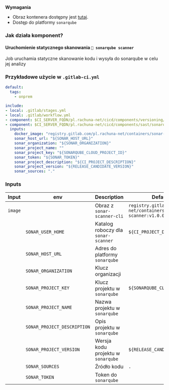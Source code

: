 **Wymagania**
- Obraz kontenera dostępny jest [tutaj](https://gitlab.com/pl.rachuna-net/containers/sonar-scanner/container_registry/8446311).
- Dostęp do platformy `sonarqube`

### Jak działa komponent?

#### Uruchomienie statycznego skanowania `💪 sonarqube scanner`
Job uruchamia statyczne skanowanie kodu i wysyła do sonarqube w celu jej analizy

### Przykładowe użycie w `.gitlab-ci.yml`
```yml
default:
  tags:
    - onprem

include:
- local: .gitlab/stages.yml
- local: .gitlab/workflow.yml
- component: $CI_SERVER_FQDN/pl.rachuna-net/cicd/components/versioning/versioning@main
- component: $CI_SERVER_FQDN/pl.rachuna-net/cicd/components/sast/sonarqube@$COMPONENT_VERSION_SAST
  inputs:
    docker_image: "registry.gitlab.com/pl.rachuna-net/containers/sonar-scanner:1.0.0"
    sonar_host_url: "${SONAR_HOST_URL}"
    sonar_organization: "${SONAR_ORGANIZATION}"
    sonar_project_name: ""
    sonar_project_key: "${SONARQUBE_CLOUD_PROJECT_ID}"
    sonar_token: "${SONAR_TOKEN}"
    sonar_project_description: "${CI_PROJECT_DESCRIPTION}"
    sonar_project_version: "${RELEASE_CANDIDATE_VERSION}"
    sonar_sources: "."
```

### Inputs
|Input  |env                        |Description                        | Default Value                                                          |
|-------|---------------------------|-----------------------------------|------------------------------------------------------------------------|
|`image`|                           |Obraz z `sonar-scanner-cli`        |`registry.gitlab.com/pl.rachuna-net/containers/sonar-scanner:v1.0.0`    |
|       |`SONAR_USER_HOME`          |Katalog roboczy dla `sonar-scanner`|`${CI_PROJECT_DIR}/.sonar`                                              |
|       |`SONAR_HOST_URL`           |Adres do platformy `sonarqube`     |                                                                        |
|       |`SONAR_ORGANIZATION`       |Klucz organizacji                  |                                                                        |
|       |`SONAR_PROJECT_KEY`        |Klucz projektu w `sonarqube`       |`${SONARQUBE_CLOUD_PROJECT_ID}`                                         |
|       |`SONAR_PROJECT_NAME`       |Nazwa projektu w `sonarqube`       |                                                                        |
|       |`SONAR_PROJECT_DESCRIPTION`|Opis projektu w `sonarqube`        |                                                                        |
|       |`SONAR_PROJECT_VERSION`    |Wersja kodu projektu w `sonarqube` |`${RELEASE_CANDIDATE_VERSION}`                                          |
|       |`SONAR_SOURCES`            |Źródło kodu                        |`.`                                                                     |
|       |`SONAR_TOKEN`              |Token do `sonarqube`               |                                                                        |